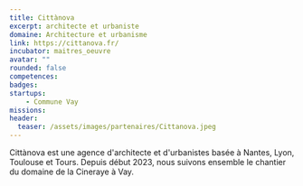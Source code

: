 ```yaml
---
title: Cittànova
excerpt: architecte et urbaniste
domaine: Architecture et urbanisme
link: https://cittanova.fr/
incubator: maitres_oeuvre
avatar: ""
rounded: false
competences:
badges:
startups:
    - Commune Vay
missions:
header:
  teaser: /assets/images/partenaires/Cittanova.jpeg
---
```


Cittànova est une agence d'architecte et d'urbanistes basée à Nantes, Lyon, Toulouse et Tours. Depuis début 2023, nous suivons ensemble le chantier du domaine de la Cineraye à Vay.

